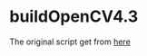 # buildOpenCV4.3
 The original script get from [here](https://github.com/JetsonHacksNano/buildOpenCV)
 
